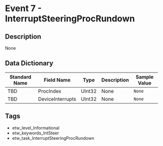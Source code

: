 # Event 7 - InterruptSteeringProcRundown

## Description
None

## Data Dictionary
|Standard Name|Field Name|Type|Description|Sample Value|
|---|---|---|---|---|
|TBD|ProcIndex|UInt32|None|`None`|
|TBD|DeviceInterrupts|UInt32|None|`None`|

## Tags
* etw_level_Informational
* etw_keywords_IntSteer
* etw_task_InterruptSteeringProcRundown